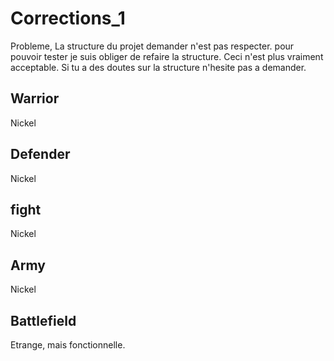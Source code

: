 
# Corrections_1

Probleme, La structure du projet demander n'est pas respecter. pour pouvoir tester je suis obliger
de refaire la structure. Ceci n'est plus vraiment acceptable. Si tu a des doutes sur la structure
n'hesite pas a demander.

## Warrior

Nickel

## Defender

Nickel

## fight

Nickel

## Army

Nickel

## Battlefield

Etrange, mais fonctionnelle.
